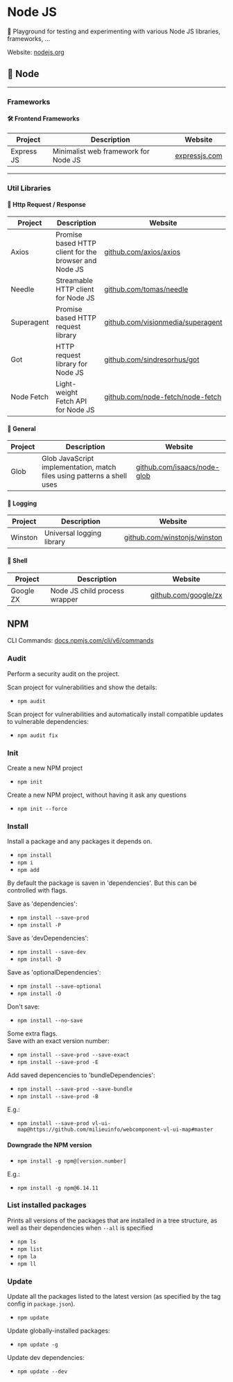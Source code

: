 # Node JS

🎉 Playground for testing and experimenting with various Node JS libraries, frameworks, ...

Website: [nodejs.org](https://nodejs.org)

## 📌 Node

***

### Frameworks

#### 🛠 Frontend Frameworks
| Project     | Description                          | Website                                |
| ----------- | ------------------------------------ | -------------------------------------- |
| Express JS  | Minimalist web framework for Node JS | [expressjs.com](https://expressjs.com) |

***

### Util Libraries

#### 💬 Http Request / Response
| Project    | Description                                           | Website                                                                        |
| ---------- | ----------------------------------------------------- | ------------------------------------------------------------------------------ |
| Axios      | Promise based HTTP client for the browser and Node JS | [github.com/axios/axios](https://github.com/axios/axios)                       |
| Needle     | Streamable HTTP client for Node JS                    | [github.com/tomas/needle](https://github.com/tomas/needle)                     |
| Superagent | Promise based HTTP request library                    | [github.com/visionmedia/superagent](https://github.com/visionmedia/superagent) |
| Got        | HTTP request library for Node JS                      | [github.com/sindresorhus/got](https://github.com/sindresorhus/got)             |
| Node Fetch | Light-weight Fetch API for Node JS                    | [github.com/node-fetch/node-fetch](https://github.com/node-fetch/node-fetch)   |

#### 📌 General
| Project | Description                                                             | Website                                                            |
| ------- | ----------------------------------------------------------------------- | ------------------------------------------------------------------ |
| Glob    | Glob JavaScript implementation, match files using patterns a shell uses | [github.com/isaacs/node-glob](https://github.com/isaacs/node-glob) |

#### 📌 Logging

| Project  | Description               | Website                                                              |
| -------- | ------------------------- | -------------------------------------------------------------------- |
| Winston  | Universal logging library | [github.com/winstonjs/winston](https://github.com/winstonjs/winston) |

#### 📌 Shell

| Project   | Description                   | Website                                              |
| --------- | ----------------------------- | ---------------------------------------------------- |
| Google ZX | Node JS child process wrapper | [github.com/google/zx](https://github.com/google/zx) |

## NPM

CLI Commands: [docs.npmjs.com/cli/v6/commands](https://docs.npmjs.com/cli/v6/commands)

### Audit

Perform a security audit on the project.

Scan project for vulnerabilities and show the details:
- `npm audit`

Scan project for vulnerabilities and automatically install compatible updates to vulnerable dependencies:
- `npm audit fix`

### Init

Create a new NPM project
- `npm init`

Create a new NPM project, without having it ask any questions
- `npm init --force`

### Install

Install a package and any packages it depends on.
- `npm install`
- `npm i`
- `npm add` 

By default the package is saven in 'dependencies'. But this can be controlled with flags.

Save as 'dependencies':
- `npm install --save-prod`
- `npm install -P`

Save as 'devDependencies':
- `npm install --save-dev`
- `npm install -D`

Save as 'optionalDependencies':
- `npm install --save-optional`
- `npm install -O`

Don't save:
- `npm install --no-save`

Some extra flags.  
Save with an exact version number:
- `npm install --save-prod --save-exact`
- `npm install --save-prod -E`

Add saved depencencies to 'bundleDependencies':
- `npm install --save-prod --save-bundle`
- `npm install --save-prod -B`

E.g.:
- `npm install --save-prod vl-ui-map@https://github.com/milieuinfo/webcomponent-vl-ui-map#master`

#### Downgrade the NPM version
- `npm install -g npm@[version.number]`  

E.g.: 
- `npm install -g npm@6.14.11`

### List installed packages

Prints all versions of the packages that are installed in a tree structure, 
as well as their dependencies when `--all` is specified 
 
- `npm ls`  
- `npm list`  
- `npm la`  
- `npm ll`  

### Update

Update all the packages listed to the latest version (as specified by the tag config in `package.json`).

- `npm update`

Update globally-installed packages:
- `npm update -g`

Update dev dependencies: 
- `npm update --dev`


